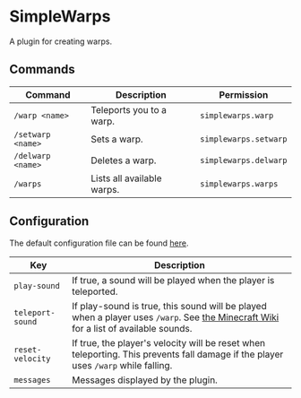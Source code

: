 # SimpleWarps

A plugin for creating warps.

## Commands

|Command|Description|Permission|
|-------|-----------|----------|
|`/warp <name>`|Teleports you to a warp.|`simplewarps.warp`|
|`/setwarp <name>`|Sets a warp.|`simplewarps.setwarp`|
|`/delwarp <name>`|Deletes a warp.|`simplewarps.delwarp`|
|`/warps`|Lists all available warps.|`simplewarps.warps`|

## Configuration

The default configuration file can be found [here](https://github.com/Meeples10/SimpleWarps/blob/main/src/main/resources/config.yml).

|Key|Description|
|---|-----------|
|`play-sound`|If true, a sound will be played when the player is teleported.|
|`teleport-sound`|If play-sound is true, this sound will be played when a player uses `/warp`. See [the Minecraft Wiki](https://minecraft.fandom.com/wiki/Sounds.json#Sound_events) for a list of available sounds.|
|`reset-velocity`|If true, the player's velocity will be reset when teleporting. This prevents fall damage if the player uses `/warp` while falling.|
|`messages`|Messages displayed by the plugin.|
